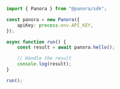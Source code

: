 <!-- Start SDK Example Usage [usage] -->
```typescript
import { Panora } from "@panora/sdk";

const panora = new Panora({
    apiKey: process.env.API_KEY,
});

async function run() {
    const result = await panora.hello();

    // Handle the result
    console.log(result);
}

run();

```
<!-- End SDK Example Usage [usage] -->